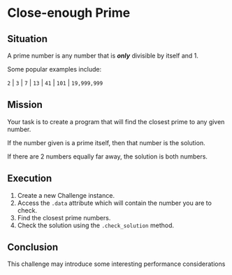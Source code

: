 # Close-enough Prime

## Situation

A prime number is any number that is ***only*** divisible by itself and 1.

Some popular examples include:

`2` | `3` | `7` | `13` | `41` | `101` | `19,999,999`

## Mission

Your task is to create a program that will find the closest prime to any given number.

If the number given is a prime itself, then that number is the solution.

If there are 2 numbers equally far away, the solution is both numbers.

## Execution

1. Create a new Challenge instance.
2. Access the `.data` attribute which will contain the number you are to check.
3. Find the closest prime numbers.
4. Check the solution using the `.check_solution` method.

## Conclusion

This challenge may introduce some interesting performance considerations
